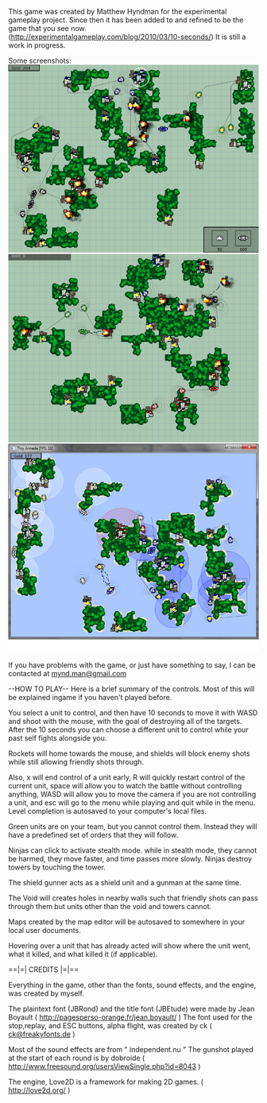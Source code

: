 This game was created by Matthew Hyndman for the experimental gameplay project. Since then it has been added to and refined to be the game that you see now.
(http://experimentalgameplay.com/blog/2010/03/10-seconds/) It is still a work in progress.

Some screenshots:
![](/screens/take9.png "This game is pretty well in progress")
![](/screens/take8.png "Blue doesn't really have anywhere to expand")
![You can see them shooting!](/screens/take11.png "I tried removing the grid and changing the water colour, I don't know which way is better")

If you have problems with the game, or just have something to say, I can be contacted at mynd.man@gmail.com

--HOW TO PLAY--
Here is a brief summary of the controls. Most of this will be explained ingame if you haven't played before.

You select a unit to control, and then have 10 seconds to move it with WASD and shoot with the mouse, with the goal of destroying all of the targets. After the 10 seconds you can choose a different unit to control while your past self fights alongside you.

Rockets will home towards the mouse, and shields will block enemy shots while still allowing friendly shots through.

Also, x will end control of a unit early, R will quickly restart control of the current unit, space will allow you to watch the battle without controlling anything, WASD will allow you to move the camera if you are not controlling a unit, and esc will go to the menu while playing and quit while in the menu. Level completion is autosaved to your computer's local files.

Green units are on your team, but you cannot control them. Instead they will have a predefined set of orders that they will follow.

Ninjas can click to activate stealth mode. while in stealth mode, they cannot be harmed, they move faster, and time passes more slowly. Ninjas destroy towers by touching the tower.

The shield gunner acts as a shield unit and a gunman at the same time.

The Void will creates holes in nearby walls such that friendly shots can pass through them but units other than the void and towers cannot.


Maps created by the map editor will be autosaved to somewhere in your local user documents.


Hovering over a unit that has already acted will show where the unit went, what it killed, and what killed it (if applicable).


==|=| CREDITS |=|==

Everything in the game, other than the fonts, sound effects, and the engine, was created by myself.

The plaintext font (JBRond) and the title font (JBEtude) were made by Jean Boyault ( http://pagesperso-orange.fr/jean.boyault/ )
The font used for the stop,replay, and ESC buttons, alpha flight, was created by ck ( ck@freakyfonts.de )

Most of the sound effects are from " independent.nu "
The gunshot played at the start of each round is by dobroide ( http://www.freesound.org/usersViewSingle.php?id=8043 )

The engine, Love2D is a framework for making 2D games. ( http://love2d.org/ )

